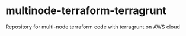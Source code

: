 # multinode-terraform-terragrunt
Repository for multi-node terraform code with terragrunt on AWS cloud
